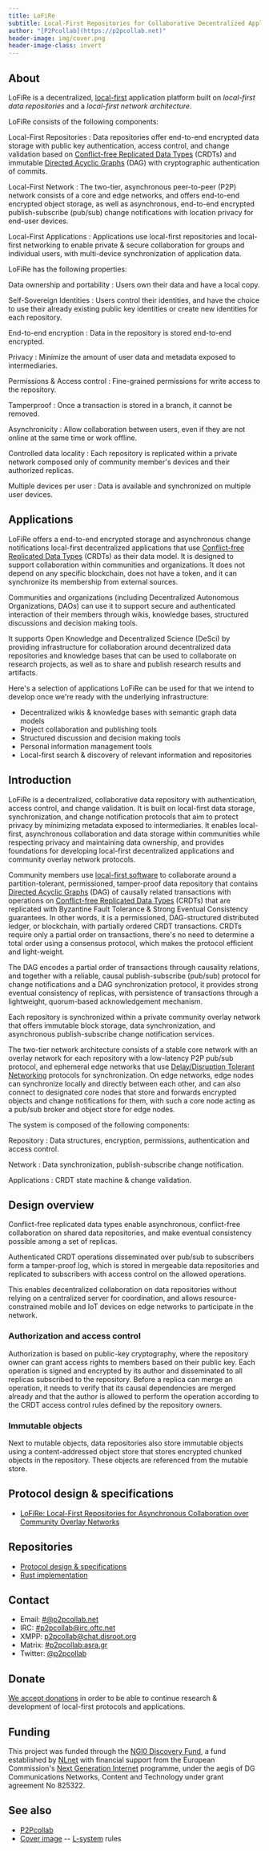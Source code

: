 ```yaml
---
title: LoFiRe
subtitle: Local-First Repositories for Collaborative Decentralized Applications
author: "[P2Pcollab](https://p2pcollab.net)"
header-image: img/cover.png
header-image-class: invert
---
```


## About

LoFiRe is a decentralized, [local-first](https://www.inkandswitch.com/local-first/)
application platform built on *local-first data repositories* and a *local-first network architecture*.

LoFiRe consists of the following components:

Local-First Repositories
: Data repositories offer end-to-end encrypted data storage
  with public key authentication, access control, and change validation
  based on [Conflict-free Replicated Data Types](https://en.wikipedia.org/wiki/Conflict-free_replicated_data_type) (CRDTs) and immutable [Directed Acyclic Graphs](https://en.wikipedia.org/wiki/Directed_acyclic_graph) (DAG) with cryptographic authentication of commits.

Local-First Network
: The two-tier, asynchronous peer-to-peer (P2P) network consists of a core and edge networks,
  and offers end-to-end encrypted object storage,
  as well as asynchronous, end-to-end encrypted publish-subscribe (pub/sub) change notifications
  with location privacy for end-user devices.

Local-First Applications
: Applications use local-first repositories and local-first networking
  to enable private & secure collaboration for groups and individual users,
  with multi-device synchronization of application data.

LoFiRe has the following properties:

Data ownership and portability
: Users own their data and have a local copy.

Self-Sovereign Identities
: Users control their identities,
  and have the choice to use their already existing public key identities
  or create new identities for each repository.

End-to-end encryption
: Data in the repository is stored end-to-end encrypted.

Privacy
: Minimize the amount of user data and metadata exposed to intermediaries.

Permissions & Access control
: Fine-grained permissions for write access to the repository.

Tamperproof
: Once a transaction is stored in a branch, it cannot be removed.

Asynchronicity
: Allow collaboration between users,
  even if they are not online at the same time or work offline.

Controlled data locality
: Each repository is replicated within a private network
  composed only of community member's devices and their authorized replicas.

Multiple devices per user
: Data is available and synchronized on multiple user devices.

## Applications

LoFiRe offers a end-to-end encrypted storage and asynchronous change notifications local-first decentralized applications
that use [Conflict-free Replicated Data Types](https://en.wikipedia.org/wiki/Conflict-free_replicated_data_type) (CRDTs) as their data model.
It is designed to support collaboration within communities and organizations.
It does not depend on any specific blockchain, does not have a token, and it can synchronize its membership from external sources.

Communities and organizations (including Decentralized Autonomous Organizations, DAOs)
can use it to support secure and authenticated interaction of their members
through wikis, knowledge bases, structured discussions and decision making tools.

It supports Open Knowledge and Decentralized Science (DeSci) by providing infrastructure
for collaboration around decentralized data repositories and knowledge bases
that can be used to collaborate on research projects,
as well as to share and publish research results and artifacts.

Here's a selection of applications LoFiRe can be used for
that we intend to develop once we're ready with the underlying infrastructure:

- Decentralized wikis & knowledge bases with semantic graph data models
- Project collaboration and publishing tools
- Structured discussion and decision making tools
- Personal information management tools
- Local-first search & discovery of relevant information and repositories

## Introduction

LoFiRe is a decentralized, collaborative data repository
with authentication, access control, and change validation.
It is built on local-first data storage, synchronization,
and change notification protocols
that aim to protect privacy by minimizing metadata exposed to intermediaries.
It enables local-first, asynchronous collaboration and data storage within communities
while respecting privacy and maintaining data ownership,
and provides foundations for developing local-first decentralized applications
and community overlay network protocols.

Community members use [local-first software](https://www.inkandswitch.com/local-first/)
to collaborate around a partition-tolerant, permissioned, tamper-proof data repository
that contains [Directed Acyclic Graphs](https://en.wikipedia.org/wiki/Directed_acyclic_graph) (DAG)
of causally related transactions with operations on
[Conflict-free Replicated Data Types](https://en.wikipedia.org/wiki/Conflict-free_replicated_data_type) (CRDTs)
that are replicated with Byzantine Fault Tolerance & Strong Eventual Consistency guarantees.
In other words, it is a permissioned, DAG-structured distributed ledger, or blockchain, with partially ordered CRDT transactions.
CRDTs require only a partial order on transactions, there's no need to determine a total order using a consensus protocol,
which makes the protocol efficient and light-weight.

The DAG encodes a partial order of transactions through causality relations,
and together with a reliable, causal publish-subscribe (pub/sub) protocol for change notifications
and a DAG synchronization protocol,
it provides strong eventual consistency of replicas,
with persistence of transactions through a lightweight, quorum-based acknowledgement mechanism.

Each repository is synchronized within a private community overlay network
that offers immutable block storage, data synchronization,
and asynchronous publish-subscribe change notification services.

The two-tier network architecture consists of
a stable core network with an overlay network for each repository with a low-latency P2P pub/sub protocol,
and ephemeral edge networks that use [Delay/Disruption Tolerant Networking](https://en.wikipedia.org/wiki/Delay-tolerant_networking) protocols for synchronization.
On edge networks, edge nodes can synchronize locally and directly between each other,
and can also connect to designated core nodes that store and forwards encrypted objects and change notifications for them,
with such a core node acting as a pub/sub broker and object store for edge nodes.

The system is composed of the following components:

Repository
: Data structures, encryption, permissions, authentication and access control.

Network
: Data synchronization, publish-subscribe change notification.

Applications
: CRDT state machine & change validation.

## Design overview

Conflict-free replicated data types enable asynchronous,
conflict-free collaboration on shared data repositories,
and make eventual consistency possible among a set of replicas.

Authenticated CRDT operations disseminated over pub/sub to subscribers
form a tamper-proof log, which is stored in mergeable data repositories
and replicated to subscribers with access control on the allowed operations.

This enables decentralized collaboration on data repositories
without relying on a centralized server for coordination,
and allows resource-constrained mobile and IoT devices on edge networks
to participate in the network.

### Authorization and access control

Authorization is based on public-key cryptography,
where the repository owner can grant access rights to members based on their public key.
Each operation is signed and encrypted by its author
and disseminated to all replicas subscribed to the repository.
Before a replica can merge an operation,
it needs to verify that its causal dependencies are merged already
and that the author is allowed to perform the operation
according to the CRDT access control rules defined by the repository owners.

### Immutable objects

Next to mutable objects, data repositories also store immutable objects
using a content-addressed object store that stores encrypted chunked objects in the repository.
These objects are referenced from the mutable store.

## Protocol design & specifications

- [LoFiRe: Local-First Repositories for Asynchronous Collaboration over Community Overlay Networks](design/lofire.md)

## Repositories

- [Protocol design & specifications](https://github.com/p2pcollab/lofire)
- [Rust implementation](https://github.com/p2pcollab/lofire-rs)

## Contact

- Email: [#@p2pcollab.net](mailto:#@p2pcollab.net)
- IRC: [#p2pcollab@irc.oftc.net](ircs://irc.oftc.net:6697/p2pcollab)
- XMPP: [p2pcollab@chat.disroot.org](xmpp:p2pcollab@chat.disroot.org)
- Matrix: [#p2pcollab:asra.gr](https://matrix.to/#/#p2pcollab:asra.gr)
- Twitter: [@p2pcollab](https://twitter.com/p2pcollab)

## Donate

[We accept donations](https://p2pcollab.net/donate) in order to be able to continue research & development of local-first protocols and applications.

## Funding

This project was funded through the [NGI0 Discovery Fund](https://nlnet.nl/discovery), a fund established by [NLnet](https://nlnet.nl/) with financial support from the European Commission's [Next Generation Internet](https://ngi.eu/) programme, under the aegis of DG Communications Networks, Content and Technology under grant agreement No 825322.

## See also

- [P2Pcollab](https://p2pcollab.net)
- [Cover image](https://tg-x.net/lsys/#?i=30&r=L%20%3A%20S%0AS%20%3A%20F%2B%3E%5BF-Y%5BS%5D%5DF%29G%0AY%20%3A--%5B%7CF-F-FY%5D%0AG%3A%20FGY%5B%2BF%5D%2BY&p.size=9,0.0001&p.angle=-3769.0402,0.042717&offsets=0,0,0&s.size=8.8,7.5&s.angle=7.6,4&l=0.218&c=black,white,cyan,#e8cc00,#007272,#ff4c00&play=0&anim=return%20%7B%0A%20angle%3A%20t%2F50%2C%0A%20angleG%3A%20t%2F50%2C%0A%20size%3A%20null%2C%0A%20sizeG%3A%20null%2C%0A%20offsetX%3A%20null%2C%0A%20offsetY%3A%20null%2C%0A%20rotation%3A%20null%0A%20%7D&name=pollenate) --
  [L-system](https://en.wikipedia.org/wiki/L-system) rules
